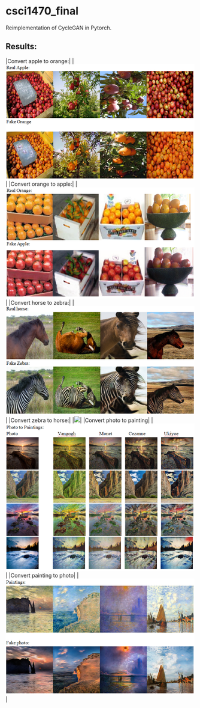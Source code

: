 # csci1470_final

Reimplementation of CycleGAN in Pytorch.

## Results:

 |Convert apple to orange:|
 |![](results/apple2orange.png)|
 |Convert orange to apple:|
 |![](results/orange2apple.png)|
 |Convert horse to zebra:|
 |![](results/horse2zebra.png)|
 |Convert zebra to horse:|
 |![](results/zebra2apple.png)|
 |Convert photo to painting|
 |![](results/photo2painting.png)|
 |Convert painting to photo|
 |![](results/painting2photo.png)|
